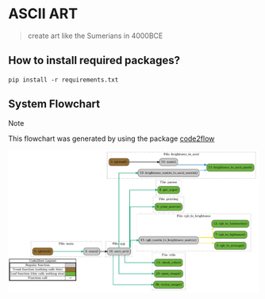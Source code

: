 # ASCII ART

> create art like the Sumerians in 4000BCE

## How to install required packages?

```shell
pip install -r requirements.txt
```

## **System Flowchart**

> [!NOTE]
>
> This flowchart was generated by using the package [code2flow](https://github.com/scottrogowski/code2flow)

![image](./out.png)

